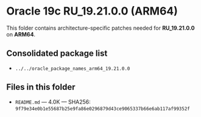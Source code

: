 # Oracle 19c RU_19.21.0.0 (ARM64)

This folder contains architecture-specific patches needed for **RU_19.21.0.0** on **ARM64**.

## Consolidated package list

- `../../oracle_package_names_arm64_19.21.0.0`

## Files in this folder

- `README.md` — 4.0K — SHA256: `9f79e34e0b1e55687b25e9fa86e0296879d43ce9065337b66e6ab117af99352f`